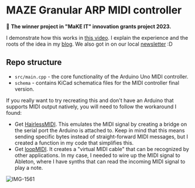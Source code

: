 # MAZE Granular ARP MIDI controller

🥇 **The winner project in "MaKE IT" innovation grants project 2023.**

I demonstrate how this works in [this video](https://youtu.be/gfWn8kauTtI). I explain the experience and the roots of the idea in my [blog](https://notdevkey.github.io/maze-midi/). We also got in on our local [newsletter](https://www.ventasbalss.lv/zinas/sabiedriba/49566-vatp-komanda-izveido-muzikas-instrumentu-video) :D

## Repo structure

- `src/main.cpp` - the core functionality of the Arduino Uno MIDI controller.
- `schema` - contains KiCad schematica files for the MIDI controller final version.

If you really want to try recreating this and don't have an Arduino that supports MIDI output natively, you will need to follow the workaround I found:

- Get [HairlessMIDI](https://projectgus.github.io/hairless-midiserial/?source=post_page---------------------------). This emulates the MIDI signal by creating a bridge on the serial port the Arduino is attached to. Keep in mind that this means sending specific bytes instead of straight-forward MIDI messages, but I created a function in my code that simplifies this.
- Get [loopMIDI](https://www.tobias-erichsen.de/software/loopmidi.html). It creates a "virtual MIDI cable" that can be recognized by other applications. In my case, I needed to wire up the MIDI signal to Ableton, where I have synths that can read the incoming MIDI signal to play a note.

![IMG-1561](https://github.com/notdevkey/maze-midi/assets/66126144/ab0fcac6-b26c-493f-b9e7-71d19ba59b3d)
